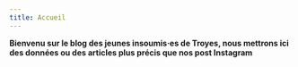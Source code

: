 ```yaml
---
title: Accueil
---
```


**Bienvenu sur le blog des jeunes insoumis·es de Troyes, nous mettrons ici des
données ou des articles plus précis que nos post Instagram**
